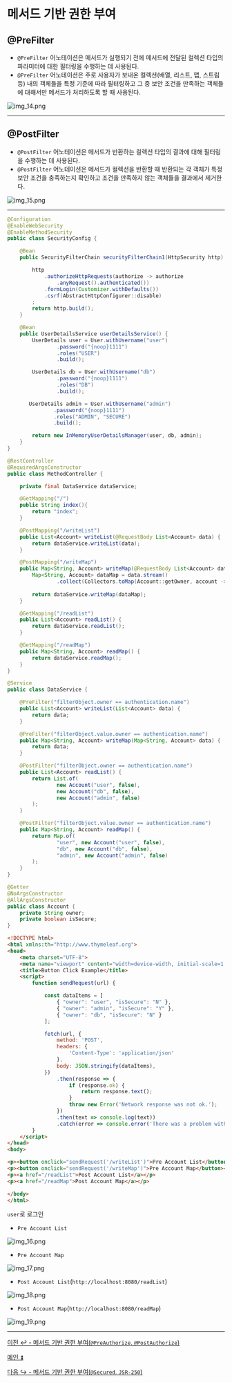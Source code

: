 # 메서드 기반 권한 부여

## @PreFilter

- `@PreFilter` 어노테이션은 메서드가 실행되기 전에 메서드에 전달된 컬렉션 타입의 파라미터에 대한 필터링을 수행하는 데 사용된다.
- `@PreFilter` 어노테이션은 주로 사용자가 보내온 컬렉션(배열, 리스트, 맵, 스트림 등) 내의 객체들을 특정 기준에 따라 필터링하고 그 중 보안 조건을 만족하는
    객체들에 대해서만 메서드가 처리하도록 할 때 사용된다.

![img_14.png](image/img_14.png)

---

## @PostFilter

- `@PostFilter` 어노테이션은 메서드가 반환하는 컬렉션 타입의 결과에 대해 필터링을 수행하는 데 사용된다.
- `@PostFilter` 어노테이션은 메서드가 컬렉션을 반환할 때 반환되는 각 객체가 특정 보안 조건을 충족하는지 확인하고 조건을 만족하지 않는 객체들을 결과에서 제거한다.

![img_15.png](image/img_15.png)

---

```java
@Configuration
@EnableWebSecurity
@EnableMethodSecurity
public class SecurityConfig {

    @Bean
    public SecurityFilterChain securityFilterChain1(HttpSecurity http) throws Exception {

        http
            .authorizeHttpRequests(authorize -> authorize
                .anyRequest().authenticated())
            .formLogin(Customizer.withDefaults())
            .csrf(AbstractHttpConfigurer::disable)
        ;
        return http.build();
    }

    @Bean
    public UserDetailsService userDetailsService() {
        UserDetails user = User.withUsername("user")
                .password("{noop}1111")
                .roles("USER")
                .build();

        UserDetails db = User.withUsername("db")
                .password("{noop}1111")
                .roles("DB")
                .build();

       UserDetails admin = User.withUsername("admin")
               .password("{noop}1111")
               .roles("ADMIN", "SECURE")
               .build();

        return new InMemoryUserDetailsManager(user, db, admin);
    }
}
```
```java
@RestController
@RequiredArgsConstructor
public class MethodController {

    private final DataService dataService;

    @GetMapping("/")
    public String index(){
        return "index";
    }

    @PostMapping("/writeList")
    public List<Account> writeList(@RequestBody List<Account> data) {
        return dataService.writeList(data);
    }

    @PostMapping("/writeMap")
    public Map<String, Account> writeMap(@RequestBody List<Account> data) {
        Map<String, Account> dataMap = data.stream()
                .collect(Collectors.toMap(Account::getOwner, account -> account));
        
        return dataService.writeMap(dataMap);
    }

    @GetMapping("/readList")
    public List<Account> readList() {
        return dataService.readList();
    }

    @GetMapping("/readMap")
    public Map<String, Account> readMap() {
        return dataService.readMap();
    }
}
```
```java
@Service
public class DataService {

    @PreFilter("filterObject.owner == authentication.name")
    public List<Account> writeList(List<Account> data) {
        return data;
    }

    @PreFilter("filterObject.value.owner == authentication.name")
    public Map<String, Account> writeMap(Map<String, Account> data) {
        return data;
    }

    @PostFilter("filterObject.owner == authentication.name")
    public List<Account> readList() {
        return List.of(
                new Account("user", false),
                new Account("db", false),
                new Account("admin", false)
        );
    }

    @PostFilter("filterObject.value.owner == authentication.name")
    public Map<String, Account> readMap() {
        return Map.of(
                "user", new Account("user", false),
                "db", new Account("db", false),
                "admin", new Account("admin", false)
        );
    }
}
```
```java
@Getter
@NoArgsConstructor
@AllArgsConstructor
public class Account {
    private String owner;
    private boolean isSecure;
}
```
```html
<!DOCTYPE html>
<html xmlns:th="http://www.thymeleaf.org">
<head>
    <meta charset="UTF-8">
    <meta name="viewport" content="width=device-width, initial-scale=1.0">
    <title>Button Click Example</title>
    <script>
        function sendRequest(url) {

            const dataItems = [
                { "owner": "user", "isSecure": "N" },
                { "owner": "admin", "isSecure": "Y" },
                { "owner": "db", "isSecure": "N" }
            ];

            fetch(url, {
                method: 'POST',
                headers: {
                    'Content-Type': 'application/json'
                },
                body: JSON.stringify(dataItems),
            })
                .then(response => {
                    if (response.ok) {
                        return response.text();
                    }
                    throw new Error('Network response was not ok.');
                })
                .then(text => console.log(text))
                .catch(error => console.error('There was a problem with your fetch operation:', error));
        }
    </script>
</head>
<body>

<p><button onclick="sendRequest('/writeList')">Pre Account List</button></p>
<p><button onclick="sendRequest('/writeMap')">Pre Account Map</button></p>
<p><a href="/readList">Post Account List</a></p>
<p><a href="/readMap">Post Account Map</a></p>

</body>
</html>
```

`user`로 로그인

- `Pre Account List`

![img_16.png](image/img_16.png)

- `Pre Account Map`

![img_17.png](image/img_17.png)

- `Post Account List`(`http://localhost:8080/readList`)

![img_18.png](image/img_18.png)

- `Post Account Map`(`http://localhost:8080/readMap`)

![img_19.png](image/img_19.png)

---

[이전 ↩️ - 메서드 기반 권한 부여(`@PreAuthorize`, `@PostAuthorize`)](https://github.com/genesis12345678/TIL/blob/main/Spring/security/security/AuthorizeProcess/PreAuthorize.md)

[메인 ⏫](https://github.com/genesis12345678/TIL/blob/main/Spring/security/security/main.md)

[다음 ↪️ - 메서드 기반 권한 부여(`@Secured`, `JSR-250`)](https://github.com/genesis12345678/TIL/blob/main/Spring/security/security/AuthorizeProcess/Secured.md)